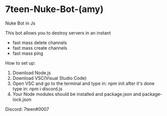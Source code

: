 # 7teen-Nuke-Bot-(amy)
Nuke Bot in Js

This bot allows you to destroy servers in an instant
- fast mass delete channels
- fast mass create channels
- fast mass ping

How to set up:

1. Download Node.js
2. Download VSC(Visual Studio Code)
3. Open VSC and go to the terminal and type in: npm init after it's done type in: npm i discord.js
4. Your Node modules should be installed and package.json and package-lock.json

Discord: 7teen#0007
